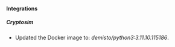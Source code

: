 
#### Integrations

##### Cryptosim

- Updated the Docker image to: *demisto/python3:3.11.10.115186*.
